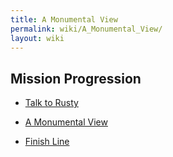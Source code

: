 ```yaml
---
title: A Monumental View
permalink: wiki/A_Monumental_View/
layout: wiki
---
```


## Mission Progression

-   [Talk to Rusty](/wiki/Talk_to_Rusty "wikilink")
-   [A Monumental View](/wiki/A_Monumental_View "wikilink")
-   [Finish Line](/wiki/Finish_Line "wikilink")
